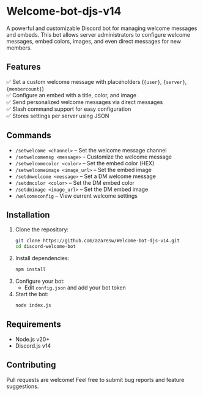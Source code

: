 # Welcome-bot-djs-v14
A powerful and customizable Discord bot for managing welcome messages and embeds. This bot allows server administrators to configure welcome messages, embed colors, images, and even direct messages for new members.  

## Features  
✅ Set a custom welcome message with placeholders (`{user}`, `{server}`, `{membercount}`)  
✅ Configure an embed with a title, color, and image  
✅ Send personalized welcome messages via direct messages  
✅ Slash command support for easy configuration  
✅ Stores settings per server using JSON  

## Commands  
- `/setwelcome <channel>` – Set the welcome message channel  
- `/setwelcomemsg <message>` – Customize the welcome message  
- `/setwelcomecolor <color>` – Set the embed color (HEX)  
- `/setwelcomeimage <image_url>` – Set the embed image  
- `/setdmwelcome <message>` – Set a DM welcome message  
- `/setdmcolor <color>` – Set the DM embed color  
- `/setdmimage <image_url>` – Set the DM embed image  
- `/welcomeconfig` – View current welcome settings  

## Installation  
1. Clone the repository:  
   ```bash
   git clone https://github.com/azaresw/Welcome-bot-djs-v14.git
   cd discord-welcome-bot
   ```  
2. Install dependencies:  
   ```bash
   npm install
   ```  
3. Configure your bot:  
   - Edit `config.json` and add your bot token  
4. Start the bot:  
   ```bash
   node index.js
   ```  

## Requirements  
- Node.js v20+  
- Discord.js v14  

## Contributing  
Pull requests are welcome! Feel free to submit bug reports and feature suggestions.  
